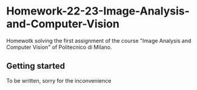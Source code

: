 # Homework-22-23-Image-Analysis-and-Computer-Vision

Homewotk solving the first assignment of the course "Image Analysis and Computer Vision" of Politecnico di Milano.

## Getting started
To be written, sorry for the inconvenience
